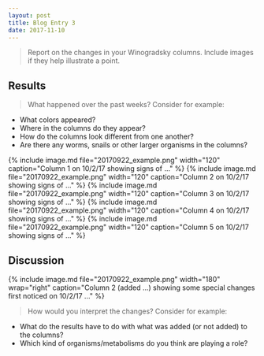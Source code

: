 ```yaml
---
layout: post
title: Blog Entry 3
date: 2017-11-10
---
```


> Report on the changes in your Winogradsky columns. Include images if they help illustrate a point.

## Results

> What happened over the past weeks? Consider for example:
 - What colors appeared?
 - Where in the columns do they appear?
 - How do the columns look different from one another?
 - Are there any worms, snails or other larger organisms in the columns?

 {% include image.md file="20170922_example.png" width="120" caption="Column 1 on 10/2/17 showing signs of ..." %}
 {% include image.md file="20170922_example.png" width="120" caption="Column 2 on 10/2/17 showing signs of ..." %}
 {% include image.md file="20170922_example.png" width="120" caption="Column 3 on 10/2/17 showing signs of ..." %}
 {% include image.md file="20170922_example.png" width="120" caption="Column 4 on 10/2/17 showing signs of ..." %}
 {% include image.md file="20170922_example.png" width="120" caption="Column 5 on 10/2/17 showing signs of ..." %}

## Discussion

{% include image.md file="20170922_example.png" width="180" wrap="right" caption="Column 2 (added ...) showing some special changes first noticed on 10/2/17 ..." %}

> How would you interpret the changes? Consider for example:
 - What do the results have to do with what was added (or not added) to the columns?
 - Which kind of organisms/metabolisms do you think are playing a role?
